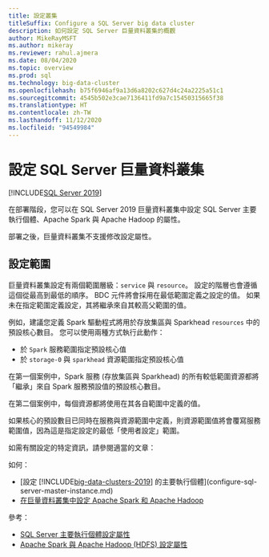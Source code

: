 ```yaml
---
title: 設定叢集
titleSuffix: Configure a SQL Server big data cluster
description: 如何設定 SQL Server 巨量資料叢集的概觀
author: MikeRayMSFT
ms.author: mikeray
ms.reviewer: rahul.ajmera
ms.date: 08/04/2020
ms.topic: overview
ms.prod: sql
ms.technology: big-data-cluster
ms.openlocfilehash: b75f6946af9a13d6a8202c627d4c24a2225a51c1
ms.sourcegitcommit: 4545b502e3cae7136411fd9a7c15450315665f38
ms.translationtype: HT
ms.contentlocale: zh-TW
ms.lasthandoff: 11/12/2020
ms.locfileid: "94549984"
---
```

# <a name="configure-a-sql-server-big-data-cluster"></a>設定 SQL Server 巨量資料叢集

[!INCLUDE[SQL Server 2019](../includes/applies-to-version/sqlserver2019.md)]

在部署階段，您可以在 SQL Server 2019 巨量資料叢集中設定 SQL Server 主要執行個體、Apache Spark 與 Apache Hadoop 的屬性。

部署之後，巨量資料叢集不支援修改設定屬性。

## <a name="configuration-scopes"></a>設定範圍
巨量資料叢集設定有兩個範圍層級：`service` 與 `resource`。 設定的階層也會遵循這個從最高到最低的順序。 BDC 元件將會採用在最低範圍定義之設定的值。 如果未在指定範圍定義設定，其將繼承來自其較高父範圍的值。

例如，建議您定義 Spark 驅動程式將用於存放集區與 Sparkhead `resources` 中的預設核心數目。 您可以使用兩種方式執行此動作： 
- 於 `Spark` 服務範圍指定預設核心值  
- 於 `storage-0` 與 `sparkhead` 資源範圍指定預設核心值

在第一個案例中，Spark 服務 (存放集區與 Sparkhead) 的所有較低範圍資源都將「繼承」來自 Spark 服務預設值的預設核心數目。

在第二個案例中，每個資源都將使用在其各自範圍中定義的值。

如果核心的預設數目已同時在服務與資源範圍中定義，則資源範圍值將會覆寫服務範圍值，因為這是指定設定的最低「使用者設定」範圍。

如需有關設定的特定資訊，請參閱適當的文章：

如何： 
- [設定 [!INCLUDE[big-data-clusters-2019](../includes/ssbigdataclusters-ss-nover.md)] 的主要執行個體](configure-sql-server-master-instance.md)
- [在巨量資料叢集中設定 Apache Spark 和 Apache Hadoop](configure-spark-hdfs.md)

參考： 
- [SQL Server 主要執行個體設定屬性](reference-config-master-instance.md)
- [Apache Spark 與 Apache Hadoop (HDFS) 設定屬性](reference-config-spark-hadoop.md)
